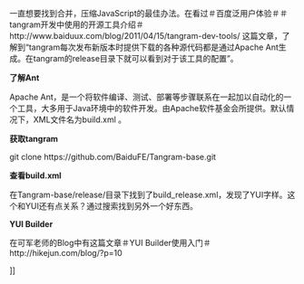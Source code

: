 <p>一直想要找到合并，压缩JavaScript的最佳办法。在看过＃百度泛用户体验＃＃tangram开发中使用的开源工具介绍＃ http://www.baiduux.com/blog/2011/04/15/tangram-dev-tools/ 这篇文章，了解到“tangram每次发布新版本时提供下载的各种源代码都是通过Apache Ant生成。在tangram的release目录下就可以看到对于该工具的配置”。</p>
<p><strong>了解Ant</strong></p>
<p>Apache Ant，是一个将软件编译、测试、部署等步骤联系在一起加以自动化的一个工具，大多用于Java环境中的软件开发。由Apache软件基金会所提供。默认情况下，XML文件名为build.xml 。</p>
<p></p>
<p><strong>获取tangram</strong></p>
<p>git clone https://github.com/BaiduFE/Tangram-base.git</p>
<p><strong>查看build.xml</strong></p>
<p>在Tangram-base/release/目录下找到了build_release.xml，发现了YUI字样。这个和YUI还有点关系？通过搜索找到另外一个好东西。</p>
<p><strong>YUI Builder</strong></p>
<div>在可军老师的Blog中有这篇文章＃YUI Builder使用入门＃http://hikejun.com/blog/?p=10</div>
<p></p>]]
